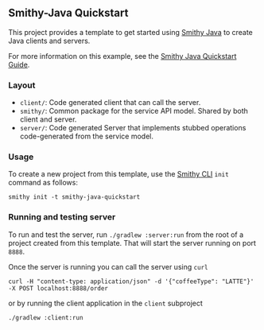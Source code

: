 ## Smithy-Java Quickstart

This project provides a template to get started using [Smithy Java](https://github.com/smithy-lang/smithy-java/) 
to create Java clients and servers.

For more information on this example, see the [Smithy Java Quickstart Guide](https://smithy.io/2.0/languages/java/quickstart.html).

### Layout 

- `client/`: Code generated client that can call the server.
- `smithy/`: Common package for the service API model. Shared by both client and server.
- `server/`: Code generated Server that implements stubbed operations code-generated from the service model.

### Usage

To create a new project from this template, use the [Smithy CLI](https://smithy.io/2.0/guides/smithy-cli/index.html)
`init` command as follows:

```console
smithy init -t smithy-java-quickstart
```

### Running and testing server

To run and test the server, run `./gradlew :server:run` from the root of a project created from this
template. That will start the server running on port `8888`.

Once the server is running you can call the server using `curl`

```console
curl -H "content-type: application/json" -d '{"coffeeType": "LATTE"}' -X POST localhost:8888/order
```

or by running the client application in the `client` subproject

```console
./gradlew :client:run
```
